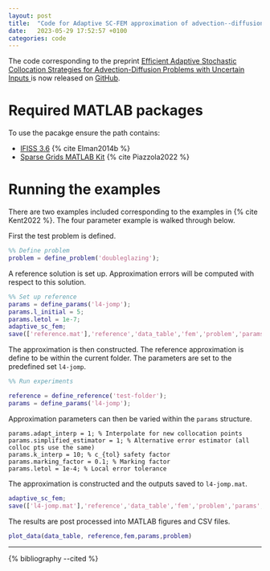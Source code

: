 ```yaml
---
layout: post
title:  "Code for Adaptive SC-FEM approximation of advection--diffusion released"
date:   2023-05-29 17:52:57 +0100
categories: code
---
```


The code corresponding to the preprint [Efficient Adaptive Stochastic Collocation Strategies for Advection-Diffusion Problems with Uncertain Inputs
](https://arxiv.org/abs/2210.03389) is now released on [GitHub](https://github.com/benmkent/adaptive_sc_fem).

# Required MATLAB packages
To use the pacakge ensure the path contains:
- [IFISS 3.6](https://personalpages.manchester.ac.uk/staff/david.silvester/ifiss/) {% cite Elman2014b %}
- [Sparse Grids MATLAB Kit](https://sites.google.com/view/sparse-grids-kit) {% cite Piazzola2022 %}

# Running the examples
There are two examples included corresponding to the examples in {% cite Kent2022 %}.
The four parameter example is walked through below.

First the test problem is defined.
```matlab
%% Define problem
problem = define_problem('doubleglazing');
```
A reference solution is set up. Approximation errors will be computed with respect to this solution.
```matlab
%% Set up reference
params = define_params('l4-jomp');
params.l_initial = 5;
params.letol = 1e-7;
adaptive_sc_fem;
save(['reference.mat'],'reference','data_table','fem','problem','params', '-v7.3')
```

The approximation is then constructed.
The reference approximation is define to be within the current folder.
The parameters are set to the predefined set ```l4-jomp```.
```matlab
%% Run experiments

reference = define_reference('test-folder');
params = define_params('l4-jomp');
```
Approximation parameters can then be varied within the ```params``` structure.
```
params.adapt_interp = 1; % Interpolate for new collocation points
params.simplified_estimator = 1; % Alternative error estimator (all colloc pts use the same)
params.k_interp = 10; % c_{tol} safety factor
params.marking_factor = 0.1; % Marking factor
params.letol = 1e-4; % Local error tolerance
```
The approximation is constructed and the outputs saved to ```l4-jomp.mat```.
```matlab
adaptive_sc_fem;
save(['l4-jomp.mat'],'reference','data_table','fem','problem','params','-v7.3')
```
The results are post processed into MATLAB figures and CSV files.
```matlab
plot_data(data_table, reference,fem,params,problem)
```
---
{% bibliography --cited %}
